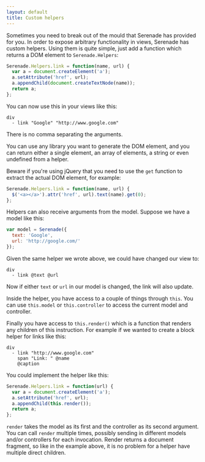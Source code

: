 ```yaml
---
layout: default
title: Custom helpers
---
```


Sometimes you need to break out of the mould that Serenade has provided for
you. In order to expose arbitrary functionality in views, Serenade has custom
helpers. Using them is quite simple, just add a function which returns a DOM
element to `Serenade.Helpers`:

``` javascript
Serenade.Helpers.link = function(name, url) {
  var a = document.createElement('a');
  a.setAttribute('href', url);
  a.appendChild(document.createTextNode(name));
  return a;
};
```

You can now use this in your views like this:

```
div
  - link "Google" "http://www.google.com"
```

There is no comma separating the arguments.

You can use any library you want to generate the DOM element, and you can
return either a single element, an array of elements, a string or even
undefined from a helper.

Beware if you're using jQuery that you need to use the `get` function to
extract the actual DOM element, for example:

``` javascript
Serenade.Helpers.link = function(name, url) {
  $('<a></a>').attr('href', url).text(name).get(0);
};
```

Helpers can also receive arguments from the model. Suppose we have a model like
this:

``` javascript
var model = Serenade({
  text: 'Google',
  url: 'http://google.com/'
});
```

Given the same helper we wrote above, we could have changed our view to:

```
div
  - link @text @url
```

Now if either `text` or `url` in our model is changed, the link will also
update.

Inside the helper, you have access to a couple of things through `this`. You can
use `this.model` or `this.controller` to access the current model and controller.

Finally you have access to `this.render()` which is a function that renders any
children of this instruction. For example if we wanted to create a block helper
for links like this:

```
div
  - link "http://www.google.com"
    span "Link: " @name
    @caption
```

You could implement the helper like this:

``` javascript
Serenade.Helpers.link = function(url) {
  var a = document.createElement('a');
  a.setAttribute('href', url);
  a.appendChild(this.render());
  return a;
};
```

`render` takes the model as its first and the controller as its second
argument. You can call `render` multiple times, possibly sending in different
models and/or controllers for each invocation. Render returns a document
fragment, so like in the example above, it is no problem for a helper have
multiple direct children.

